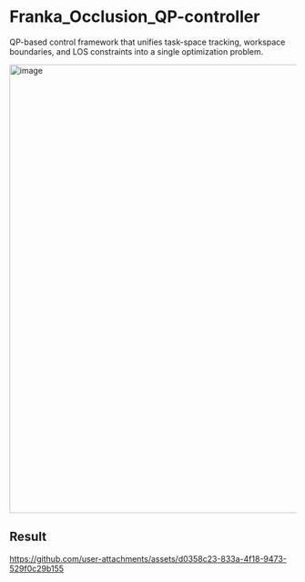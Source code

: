 # Franka_Occlusion_QP-controller
QP-based control framework that unifies task-space tracking, workspace boundaries, and LOS constraints into a single optimization problem.


<img width="887" height="788" alt="image" src="https://github.com/user-attachments/assets/8920a31b-fe72-4a99-9ee5-3e69a43abf0b" />

## Result


https://github.com/user-attachments/assets/d0358c23-833a-4f18-9473-529f0c29b155

